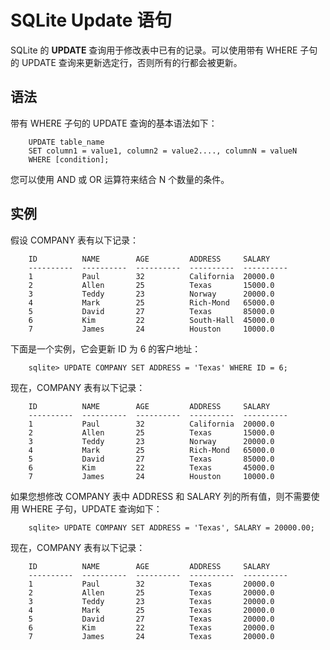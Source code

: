# SQLite Update 语句


SQLite 的 **UPDATE** 查询用于修改表中已有的记录。可以使用带有 WHERE 子句的 UPDATE 查询来更新选定行，否则所有的行都会被更新。

## 语法
带有 WHERE 子句的 UPDATE 查询的基本语法如下：

```
    UPDATE table_name
    SET column1 = value1, column2 = value2...., columnN = valueN
    WHERE [condition];
```

您可以使用 AND 或 OR 运算符来结合 N 个数量的条件。

## 实例
假设 COMPANY 表有以下记录：

```
    ID          NAME        AGE         ADDRESS     SALARY
    ----------  ----------  ----------  ----------  ----------
    1           Paul        32          California  20000.0
    2           Allen       25          Texas       15000.0
    3           Teddy       23          Norway      20000.0
    4           Mark        25          Rich-Mond   65000.0
    5           David       27          Texas       85000.0
    6           Kim         22          South-Hall  45000.0
    7           James       24          Houston     10000.0
```

下面是一个实例，它会更新 ID 为 6 的客户地址：

```
    sqlite> UPDATE COMPANY SET ADDRESS = 'Texas' WHERE ID = 6;
```

现在，COMPANY 表有以下记录：

```
    ID          NAME        AGE         ADDRESS     SALARY
    ----------  ----------  ----------  ----------  ----------
    1           Paul        32          California  20000.0
    2           Allen       25          Texas       15000.0
    3           Teddy       23          Norway      20000.0
    4           Mark        25          Rich-Mond   65000.0
    5           David       27          Texas       85000.0
    6           Kim         22          Texas       45000.0
    7           James       24          Houston     10000.0
```

如果您想修改 COMPANY 表中 ADDRESS 和 SALARY 列的所有值，则不需要使用 WHERE 子句，UPDATE 查询如下：

```
    sqlite> UPDATE COMPANY SET ADDRESS = 'Texas', SALARY = 20000.00;
```

现在，COMPANY 表有以下记录：

```
    ID          NAME        AGE         ADDRESS     SALARY
    ----------  ----------  ----------  ----------  ----------
    1           Paul        32          Texas       20000.0
    2           Allen       25          Texas       20000.0
    3           Teddy       23          Texas       20000.0
    4           Mark        25          Texas       20000.0
    5           David       27          Texas       20000.0
    6           Kim         22          Texas       20000.0
    7           James       24          Texas       20000.0
```